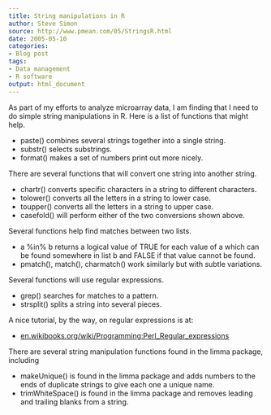 ```yaml
---
title: String manipulations in R
author: Steve Simon
source: http://www.pmean.com/05/StringsR.html
date: 2005-05-10
categories:
- Blog post
tags:
- Data management
- R software
output: html_document
---
```

As part of my efforts to analyze microarray data, I am finding that I
need to do simple string manipulations in R. Here is a list of functions
that might help.

-   paste() combines several strings together into a single string.
-   substr() selects substrings.
-   format() makes a set of numbers print out more nicely.

There are several functions that will convert one string into another
string.

-   chartr() converts specific characters in a string to different
    characters.
-   tolower() converts all the letters in a string to lower case.
-   toupper() converts all the letters in a string to upper case.
-   casefold() will perform either of the two conversions shown above.

Several functions help find matches between two lists.

-   a %in% b returns a logical value of TRUE for each value of a which
    can be found somewhere in list b and FALSE if that value cannot be
    found.
-   pmatch(), match(), charmatch() work similarly but with subtle
    variations.

Several functions will use regular expressions.

-   grep() searches for matches to a pattern.
-   strsplit() splits a string into several pieces.

A nice tutorial, by the way, on regular expressions is at:

-   [en.wikibooks.org/wiki/Programming:Perl\_Regular\_expressions](http://en.wikibooks.org/wiki/Programming:Perl_Regular_expressions)

There are several string manipulation functions found in the limma
package, including

-   makeUnique() is found in the limma package and adds numbers to the
    ends of duplicate strings to give each one a unique name.
-   trimWhiteSpace() is found in the limma package and removes leading
    and trailing blanks from a string.
